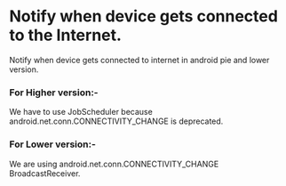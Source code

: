 # Notify when device gets connected to the Internet. 
Notify when device gets connected to internet in android pie and lower version.

### For Higher version:-
We have to use JobScheduler because android.net.conn.CONNECTIVITY_CHANGE is deprecated.

### For Lower version:-
We are using android.net.conn.CONNECTIVITY_CHANGE BroadcastReceiver.

